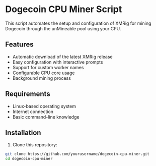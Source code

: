 # Dogecoin CPU Miner Script

This script automates the setup and configuration of XMRig for mining Dogecoin through the unMineable pool using your CPU.

## Features

- Automatic download of the latest XMRig release
- Easy configuration with interactive prompts
- Support for custom worker names
- Configurable CPU core usage
- Background mining process

## Requirements

- Linux-based operating system
- Internet connection
- Basic command-line knowledge

## Installation

1. Clone this repository:
```bash
git clone https://github.com/yourusername/dogecoin-cpu-miner.git
cd dogecoin-cpu-miner
